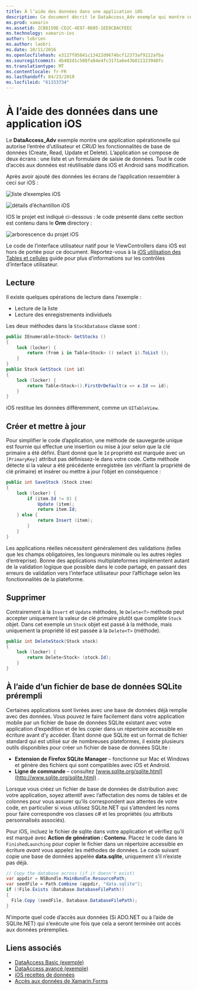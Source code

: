 ```yaml
---
title: À l’aide des données dans une application iOS
description: Ce document décrit le DataAccess_Adv exemple qui montre comment recueillir les entrées utilisateur et effectuer créer, lire, mettre à jour et supprimer (CRUD) des opérations de base de données dans une application Xamarin.iOS.
ms.prod: xamarin
ms.assetid: 2CB8150E-CD2C-4E97-8605-1EE8CBACFEEC
ms.technology: xamarin-ios
author: lobrien
ms.author: laobri
ms.date: 10/11/2016
ms.openlocfilehash: e3127f85841c13422d9674bcf12373af9222afba
ms.sourcegitcommit: 4b402d1c508fa84e4fc3171a6e43b811323948fc
ms.translationtype: MT
ms.contentlocale: fr-FR
ms.lasthandoff: 04/23/2019
ms.locfileid: "61153734"
---
```

# <a name="using-data-in-an-ios-app"></a>À l’aide des données dans une application iOS

Le **DataAccess_Adv** exemple montre une application opérationnelle qui autorise l’entrée d’utilisateur et *CRUD* les fonctionnalités de base de données (Create, Read, Update et Delete). L’application se compose de deux écrans : une liste et un formulaire de saisie de données. Tout le code d’accès aux données est réutilisable dans iOS et Android sans modification.

Après avoir ajouté des données les écrans de l’application ressembler à ceci sur iOS :

 ![](using-data-in-an-app-images/image9.png "liste d’exemples iOS")

 ![](using-data-in-an-app-images/image10.png "détails d’échantillon iOS")

IOS le projet est indiqué ci-dessous : le code présenté dans cette section est contenu dans le **Orm** directory :

 ![](using-data-in-an-app-images/image13.png "arborescence du projet iOS")

Le code de l’interface utilisateur natif pour le ViewControllers dans iOS est hors de portée pour ce document.
Reportez-vous à la [iOS utilisation des Tables et cellules](~/ios/user-interface/controls/tables/index.md) guide pour plus d’informations sur les contrôles d’interface utilisateur.

## <a name="read"></a>Lecture

Il existe quelques opérations de lecture dans l’exemple :

-  Lecture de la liste
-  Lecture des enregistrements individuels


Les deux méthodes dans la `StockDatabase` classe sont :

```csharp
public IEnumerable<Stock> GetStocks ()
{
    lock (locker) {
        return (from i in Table<Stock> () select i).ToList ();
    }
}
public Stock GetStock (int id)
{
    lock (locker) {
        return Table<Stock>().FirstOrDefault(x => x.Id == id);
    }
}
```

iOS restitue les données différemment, comme un `UITableView`.

## <a name="create-and-update"></a>Créer et mettre à jour

Pour simplifier le code d’application, une méthode de sauvegarde unique est fournie qui effectue une insertion ou mise à jour selon que la clé primaire a été défini. Étant donné que le `Id` propriété est marquée avec un `[PrimaryKey]` attribut pas définissez-le dans votre code.
Cette méthode détecte si la valeur a été précédente enregistrée (en vérifiant la propriété de clé primaire) et insérer ou mettre à jour l’objet en conséquence :

```csharp
public int SaveStock (Stock item)
{
    lock (locker) {
        if (item.Id != 0) {
            Update (item);
            return item.Id;
    } else {
            return Insert (item);
        }
    }
}
```



Les applications réelles nécessitent généralement des validations (telles que les champs obligatoires, les longueurs minimale ou les autres règles d’entreprise).
Bonne des applications multiplateformes implémentent autant de la validation logique que possible dans le code partagé, en passant des erreurs de validation vers l’interface utilisateur pour l’affichage selon les fonctionnalités de la plateforme.

## <a name="delete"></a>Supprimer

Contrairement à la `Insert` et `Update` méthodes, le `Delete<T>` méthode peut accepter uniquement la valeur de clé primaire plutôt que complète `Stock` objet.
Dans cet exemple un `Stock` objet est passé à la méthode, mais uniquement la propriété Id est passée à la `Delete<T>` (méthode).

```csharp
public int DeleteStock(Stock stock)
{
    lock (locker) {
        return Delete<Stock> (stock.Id);
    }
}
```

## <a name="using-a-pre-populated-sqlite-database-file"></a>À l’aide d’un fichier de base de données SQLite prérempli

Certaines applications sont livrées avec une base de données déjà remplie avec des données.
Vous pouvez le faire facilement dans votre application mobile par un fichier de base de données SQLite existant avec votre application d’expédition et de les copier dans un répertoire accessible en écriture avant d’y accéder. Étant donné que SQLite est un format de fichier standard qui est utilisé sur de nombreuses plateformes, il existe plusieurs outils disponibles pour créer un fichier de base de données SQLite :

-  **Extension de Firefox SQLite Manager** – fonctionne sur Mac et Windows et génère des fichiers qui sont compatibles avec iOS et Android.
-  **Ligne de commande** – consultez [www.sqlite.org/sqlite.html](http://www.sqlite.org/sqlite.html) .


Lorsque vous créez un fichier de base de données de distribution avec votre application, soyez attentif avec l’affectation des noms de tables et de colonnes pour vous assurer qu’ils correspondent aux attentes de votre code, en particulier si vous utilisez SQLite.NET qui s’attendent les noms pour faire correspondre vos classes c# et les propriétés (ou attributs personnalisés associés).

Pour iOS, incluez le fichier de sqlite dans votre application et vérifiez qu’il est marqué avec **Action de génération : Contenu**. Placez le code dans le `FinishedLaunching` pour copier le fichier dans un répertoire accessible en écriture *avant* vous appelez les méthodes de données. Le code suivant copie une base de données appelée **data.sqlite**, uniquement s’il n’existe pas déjà.

```csharp
// Copy the database across (if it doesn't exist)
var appdir = NSBundle.MainBundle.ResourcePath;
var seedFile = Path.Combine (appdir, "data.sqlite");
if (!File.Exists (Database.DatabaseFilePath))
{
  File.Copy (seedFile, Database.DatabaseFilePath);
}
```

N’importe quel code d’accès aux données (Si ADO.NET ou à l’aide de SQLite.NET) qui s’exécute une fois que cela a seront terminée ont accès aux données préremplies.


## <a name="related-links"></a>Liens associés

- [DataAccess Basic (exemple)](https://github.com/xamarin/mobile-samples/tree/master/DataAccess/Basic)
- [DataAccess avancé (exemple)](https://github.com/xamarin/mobile-samples/tree/master/DataAccess/Advanced)
- [iOS recettes de données](https://github.com/xamarin/recipes/tree/master/Recipes/ios/data/sqlite)
- [Accès aux données de Xamarin.Forms](~/xamarin-forms/app-fundamentals/databases.md)
